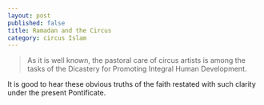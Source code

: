 ```yaml
---
layout: post
published: false
title: Ramadan and the Circus
category: circus Islam
---
```



>As it is well known, the pastoral care of circus artists is among the tasks of the Dicastery for Promoting Integral Human Development.

It is good to hear these obvious truths of the faith restated with such clarity under the present Pontificate.

